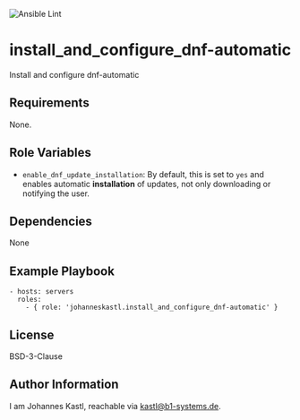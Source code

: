 ![Ansible Lint](https://github.com/johanneskastl/ansible-role-install_and_configure_dnf-automatic/workflows/Ansible%20Lint/badge.svg)

install_and_configure_dnf-automatic
=========

Install and configure dnf-automatic

Requirements
------------

None.

Role Variables
--------------

- `enable_dnf_update_installation`: By default, this is set to `yes` and enables automatic **installation** of updates, not only downloading or notifying the user.

Dependencies
------------

None

Example Playbook
----------------

    - hosts: servers
      roles:
        - { role: 'johanneskastl.install_and_configure_dnf-automatic' }

License
-------

BSD-3-Clause

Author Information
------------------

I am Johannes Kastl, reachable via kastl@b1-systems.de.
